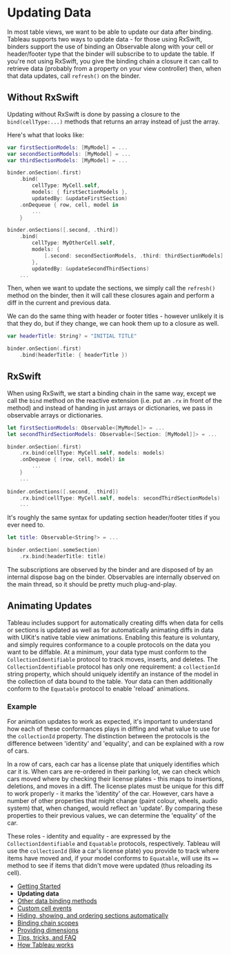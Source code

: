 #  Updating Data

In most table views, we want to be able to update our data after binding. Tableau supports two ways to update data - for those using RxSwift,
binders support the use of binding an Observable along with your cell or header/footer type that the binder will subscribe to to update the
table. If you're not using RxSwift, you give the binding chain a closure it can call to retrieve data (probably from a property on your view
controller) then, when that data updates, call `refresh()` on the binder.

## Without RxSwift

Updating without RxSwift is done by passing a closure to the `bind(cellType:...)` methods that returns an array instead of just the array.

Here's what that looks like:

```swift
var firstSectionModels: [MyModel] = ...
var secondSectionModels: [MyModel] = ...
var thirdSectionModels: [MyModel] = ...

binder.onSection(.first)
    .bind(
        cellType: MyCell.self, 
        models: { firstSectionModels }, 
        updatedBy: &updateFirstSection)
    .onDequeue { row, cell, model in
        ...
    }

binder.onSections([.second, .third])
    .bind(
        cellType: MyOtherCell.self, 
        models: {
            [.second: secondSectionModels, .third: thirdSectionModels]
        },
        updatedBy: &updateSecondThirdSections)
    ...
```

Then, when we want to update the sections, we simply call the `refresh()` method on the binder, then it will call these closures again and
perform a diff in the current and previous data.

We can do the same thing with header or footer titles - however unlikely it is that they do, but if they change, we can hook them up to a closure
as well.

```swift
var headerTitle: String? = "INITIAL TITLE"

binder.onSection(.first)
    .bind(headerTitle: { headerTitle })
```

## RxSwift

When using RxSwift, we start a binding chain in the same way, except we call the `bind` method on the reactive extension (i.e. put an `.rx` in
front of the method) and instead of handing in just arrays or dictionaries, we pass in observable arrays or dictionaries.

```swift
let firstSectionModels: Observable<[MyModel]> = ...
let secondThirdSectionModels: Observable<[Section: [MyModel]]> = ...

binder.onSection(.first)
    .rx.bind(cellType: MyCell.self, models: models)
    .onDequeue { (row, cell, model) in 
        ...
    }
    ...
    
binder.onSections([.second, .third])
    .rx.bind(cellType: MyCell.self, models: secondThirdSectionModels)
    ...
```
It's roughly the same syntax for updating section header/footer titles if you ever need to.

```swift
let title: Observable<String?> = ...

binder.onSection(.someSection)
    .rx.bind(headerTitle: title)
```

The subscriptions are observed by the binder and are disposed of by an internal dispose bag on the binder. Observables are internally 
observed on the main thread, so it should be pretty much plug-and-play.

## Animating Updates

Tableau includes support for automatically creating diffs when data for cells or sections is updated as well as for automatically animating diffs 
in data with UIKit's native table view animations. Enabling this feature is voluntary, and simply requires conformance to a couple protocols on
the data you want to be diffable. At a minimum, your data type must conform to the `CollectionIdentifiable` protocol to track moves, 
inserts, and deletes. The `CollectionIdentifiable` protocol has only one requirement: a `collectionId` string property, which should
uniquely identify an instance of the model in the collection of data bound to the table. Your data can then additionally conform to the
`Equatable` protocol to enable 'reload' animations.

### Example

For animation updates to work as expected, it's important to understand how each of these conformances plays in diffing and what value to
use for the `collectionId` property. The distinction between the protocols is the difference between 'identity' and 'equality', and can be 
explained with a row of cars.

In a row of cars, each car has a license plate that uniquely identifies which car it is. When cars are re-ordered in their parking lot, we can check
which cars moved where by checking their license plates - this maps to insertions, deletions, and moves in a diff. The license plates must be
unique for this diff to work properly - it marks the 'identity' of the car. However, cars have a number of other properties that might change (paint
colour, wheels, audio system) that, when changed, would reflect an 'update'. By comparing these properties to their previous values, we can 
determine the 'equality' of the car.

These roles - identity and equality - are expressed by the `CollectionIdentifiable` and `Equatable` protocols, respectively. Tableau will
use the `collectionId` (like a car's license plate) you provide to track where items have moved and, if your model conforms to `Equatable`, 
will use its `==` method to see if items that didn't move were updated (thus reloading its cell).

- [Getting Started](1-GettingStarted.md)
- **Updating data**
- [Other data binding methods](3-DataBindingMethods.md)
- [Custom cell events](4-CustomCellEvents.md)
- [Hiding, showing, and ordering sections automatically](5-SectionDisplayBehaviour.md)
- [Binding chain scopes](6-AdvancedBindingChains.md)
- [Providing dimensions](7-ProvidingDimensions.md)
- [Tips, tricks, and FAQ](8-TipsTricksFAQ.md)
- [How Tableau works](9-HowItWorks.md)
